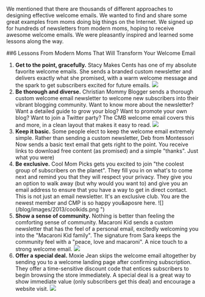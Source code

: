 We mentioned that there are thousands of different approaches to
designing effective welcome emails. We wanted to find and share some
great examples from moms doing big things on the Internet. We signed up
for hundreds of newsletters from modern moms, hoping to receive awesome
welcome emails. We were pleasantly inspired and learned some lessons
along the way.

##6 Lessons From Modern Moms That Will Transform Your Welcome Email

1.  **Get to the point, gracefully.** Stacy Makes Cents has one of my
    absolute favorite welcome emails. She sends a branded custom
    newsletter and delivers exactly what she promised, with a warm
    welcome message and the spark to get subscribers excited for future
    emails.
    ![](/blog/images/2013/stacey.png)
2.  **Be thorough and diverse.** Christian Mommy Blogger sends a
    thorough custom welcome email newsletter to welcome new subscribers
    into their vibrant blogging community. Want to know more about the
    newsletter? Want a detailed guide to grow your blog? Want to promote
    your own blog? Want to join a Twitter party? The CMB welcome email
    covers this and more, in a clean layout that makes it easy to read.
    ![](/blog/images/2013/cmbphoto1-557x1024.png )
3.  **Keep it basic.** Some people elect to keep the welcome email
    extremely simple. Rather than sending a custom newsletter, Deb from
    Montessori Now sends a basic text email that gets right to the
    point. You receive links to download free content (as promised) and
    a simple "thanks". Just what you were)
4.  **Be exclusive.** Cool Mom Picks gets you excited to join "the
    coolest group of subscribers on the planet". They fill you in on
    what&apos;s to come next and remind you that they will respect your
    privacy. They give you an option to walk away (but why would you
    want to) and give you an email address to ensure that you have a way
    to get in direct contact. This is not just an email newsletter. It&apos;s
    an exclusive club. You are the newest member and CMP is so happy
    you&aposre here.
    ![](/blog/images/2013/coolkids.png ")
5.  **Show a sense of community.** Nothing is better than feeling the
    comforting sense of community. Macaroni Kid sends a custom
    newsletter that has the feel of a personal email, excitedly
    welcoming you into the "Macaroni Kid family". The signature from
    Sara keeps the community feel with a "peace, love and macaroni". A
    nice touch to a strong welcome email.
    ![](/blog/images/2013/macaronikid.png )
6.  **Offer a special deal.** Moxie Jean skips the welcome email
    altogether by sending you to a welcome landing page after confirming
    subscription. They offer a time-sensitive discount code that entices
    subscribers to begin browsing the store immediately. A special deal
    is a great way to show immediate value (only subscribers get this
    deal) and encourage a website
    visit.
    ![](/blog/images/2013/ecommercemom.png )